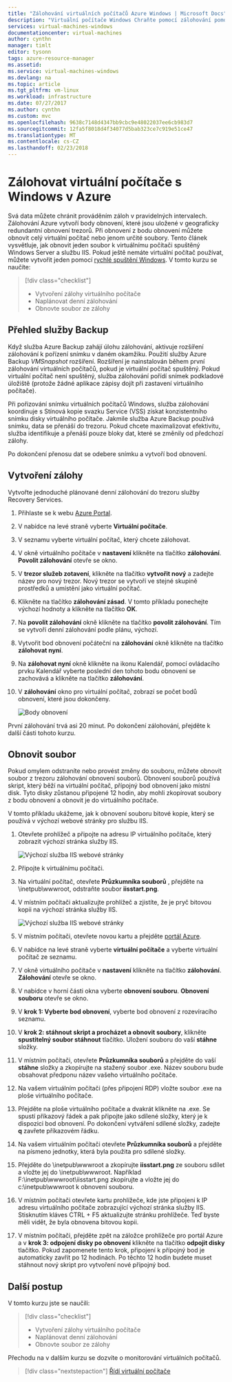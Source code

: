 ```yaml
---
title: "Zálohování virtuálních počítačů Azure Windows | Microsoft Docs"
description: "Virtuální počítače Windows Chraňte pomocí zálohování pomocí služby Azure Backup."
services: virtual-machines-windows
documentationcenter: virtual-machines
author: cynthn
manager: timlt
editor: tysonn
tags: azure-resource-manager
ms.assetid: 
ms.service: virtual-machines-windows
ms.devlang: na
ms.topic: article
ms.tgt_pltfrm: vm-linux
ms.workload: infrastructure
ms.date: 07/27/2017
ms.author: cynthn
ms.custom: mvc
ms.openlocfilehash: 9638c7148d4347bb9cbc9e48022037ee6cb983d7
ms.sourcegitcommit: 12fa5f8018d4f34077d5bab323ce7c919e51ce47
ms.translationtype: MT
ms.contentlocale: cs-CZ
ms.lasthandoff: 02/23/2018
---
```

# <a name="back-up-windows-virtual-machines-in-azure"></a>Zálohovat virtuální počítače s Windows v Azure

Svá data můžete chránit prováděním záloh v pravidelných intervalech. Zálohování Azure vytvoří body obnovení, které jsou uložené v geograficky redundantní obnovení trezorů. Při obnovení z bodu obnovení můžete obnovit celý virtuální počítač nebo jenom určité soubory. Tento článek vysvětluje, jak obnovit jeden soubor k virtuálnímu počítači spuštěný Windows Server a službu IIS. Pokud ještě nemáte virtuální počítač používat, můžete vytvořit jeden pomocí [rychlé spuštění Windows](quick-create-portal.md). V tomto kurzu se naučíte:

> [!div class="checklist"]
> * Vytvoření zálohy virtuálního počítače
> * Naplánovat denní zálohování
> * Obnovte soubor ze zálohy




## <a name="backup-overview"></a>Přehled služby Backup

Když služba Azure Backup zahájí úlohu zálohování, aktivuje rozšíření zálohování k pořízení snímku v daném okamžiku. Použití služby Azure Backup _VMSnapshot_ rozšíření. Rozšíření je nainstalován během první zálohování virtuálních počítačů, pokud je virtuální počítač spuštěný. Pokud virtuální počítač není spuštěný, služba zálohování pořídí snímek podkladové úložiště (protože žádné aplikace zápisy dojít při zastavení virtuálního počítače).

Při pořizování snímku virtuálních počítačů Windows, služba zálohování koordinuje s Stínová kopie svazku Service (VSS) získat konzistentního snímku disky virtuálního počítače. Jakmile služba Azure Backup používá snímku, data se přenáší do trezoru. Pokud chcete maximalizovat efektivitu, služba identifikuje a přenáší pouze bloky dat, které se změnily od předchozí zálohy.

Po dokončení přenosu dat se odebere snímku a vytvoří bod obnovení.


## <a name="create-a-backup"></a>Vytvoření zálohy
Vytvořte jednoduché plánované denní zálohování do trezoru služby Recovery Services. 

1. Přihlaste se k webu [Azure Portal](https://portal.azure.com/).
2. V nabídce na levé straně vyberte **Virtuální počítače**. 
3. V seznamu vyberte virtuální počítač, který chcete zálohovat.
4. V okně virtuálního počítače v **nastavení** klikněte na tlačítko **zálohování**. **Povolit zálohování** otevře se okno.
5. V **trezor služeb zotavení**, klikněte na tlačítko **vytvořit nový** a zadejte název pro nový trezor. Nový trezor se vytvoří ve stejné skupině prostředků a umístění jako virtuální počítač.
6. Klikněte na tlačítko **zálohování zásad**. V tomto příkladu ponechejte výchozí hodnoty a klikněte na tlačítko **OK**.
7. Na **povolit zálohování** okně klikněte na tlačítko **povolit zálohování**. Tím se vytvoří denní zálohování podle plánu, výchozí.
10. Vytvořit bod obnovení počáteční na **zálohování** okně klikněte na tlačítko **zálohovat nyní**.
11. Na **zálohovat nyní** okně klikněte na ikonu Kalendář, pomocí ovládacího prvku Kalendář vyberte poslední den tohoto bodu obnovení se zachovává a klikněte na tlačítko **zálohování**.
12. V **zálohování** okno pro virtuální počítač, zobrazí se počet bodů obnovení, které jsou dokončeny.

    ![Body obnovení](./media/tutorial-backup-vms/backup-complete.png)
    
První zálohování trvá asi 20 minut. Po dokončení zálohování, přejděte k další části tohoto kurzu.

## <a name="recover-a-file"></a>Obnovit soubor

Pokud omylem odstraníte nebo provést změny do souboru, můžete obnovit soubor z trezoru zálohování obnovení souborů. Obnovení souborů používá skript, který běží na virtuální počítač, přípojný bod obnovení jako místní disk. Tyto disky zůstanou připojené 12 hodin, aby mohli zkopírovat soubory z bodu obnovení a obnovit je do virtuálního počítače.  

V tomto příkladu ukážeme, jak k obnovení souboru bitové kopie, který se používá v výchozí webové stránky pro službu IIS. 

1. Otevřete prohlížeč a připojte na adresu IP virtuálního počítače, který zobrazit výchozí stránka služby IIS.

    ![Výchozí služba IIS webové stránky](./media/tutorial-backup-vms/iis-working.png)

2. Připojte k virtuálnímu počítači.
3. Na virtuální počítač, otevřete **Průzkumníka souborů** , přejděte na \inetpub\wwwroot, odstraňte soubor **iisstart.png**.
4. V místním počítači aktualizujte prohlížeč a zjistíte, že je pryč bitovou kopii na výchozí stránka služby IIS.

    ![Výchozí služba IIS webové stránky](./media/tutorial-backup-vms/iis-broken.png)

5. V místním počítači, otevřete novou kartu a přejděte [portál Azure](https://portal.azure.com).
6. V nabídce na levé straně vyberte **virtuální počítače** a vyberte virtuální počítač ze seznamu.
8. V okně virtuálního počítače v **nastavení** klikněte na tlačítko **zálohování**. **Zálohování** otevře se okno. 
9. V nabídce v horní části okna vyberte **obnovení souboru**. **Obnovení souboru** otevře se okno.
10. V **krok 1: Vyberte bod obnovení**, vyberte bod obnovení z rozevíracího seznamu.
11. V **krok 2: stáhnout skript a procházet a obnovit soubory**, klikněte **spustitelný soubor stáhnout** tlačítko. Uložení souboru do vaší **stáhne** složky.
12. V místním počítači, otevřete **Průzkumníka souborů** a přejděte do vaší **stáhne** složky a zkopírujte na stažený soubor .exe. Název souboru bude obsahovat předponu název vašeho virtuálního počítače. 
13. Na vašem virtuálním počítači (přes připojení RDP) vložte soubor .exe na ploše virtuálního počítače. 
14. Přejděte na ploše virtuálního počítače a dvakrát klikněte na .exe. Se spustí příkazový řádek a pak připojte jako sdílené složky, který je k dispozici bod obnovení. Po dokončení vytváření sdílené složky, zadejte **q** zavřete příkazovém řádku.
15. Na vašem virtuálním počítači otevřete **Průzkumníka souborů** a přejděte na písmeno jednotky, která byla použita pro sdílené složky.
16. Přejděte do \inetpub\wwwroot a zkopírujte **iisstart.png** ze souboru sdílet a vložte jej do \inetpub\wwwroot. Například F:\inetpub\wwwroot\iisstart.png zkopírujte a vložte jej do c:\inetpub\wwwroot k obnovení souboru.
17. V místním počítači otevřete kartu prohlížeče, kde jste připojeni k IP adresu virtuálního počítače zobrazující výchozí stránka služby IIS. Stisknutím kláves CTRL + F5 aktualizujte stránku prohlížeče. Teď byste měli vidět, že byla obnovena bitovou kopii.
18. V místním počítači, přejděte zpět na záložce prohlížeče pro portál Azure a v **krok 3: odpojení disky po obnovení** klikněte na tlačítko **odpojit disky** tlačítko. Pokud zapomenete tento krok, připojení k přípojný bod je automaticky zavřít po 12 hodinách. Po těchto 12 hodin budete muset stáhnout nový skript pro vytvoření nové přípojný bod.


## <a name="next-steps"></a>Další postup

V tomto kurzu jste se naučili:

> [!div class="checklist"]
> * Vytvoření zálohy virtuálního počítače
> * Naplánovat denní zálohování
> * Obnovte soubor ze zálohy

Přechodu na v dalším kurzu se dozvíte o monitorování virtuálních počítačů.

> [!div class="nextstepaction"]
> [Řídí virtuální počítače](tutorial-govern-resources.md)









